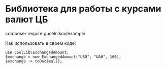 # Библиотека для работы с курсами валют ЦБ

composer require guselnikov/example

Как использовать в своем коде:
```
use CoolLib\ExchangedAmount;
$exchange = new ExchangedAmount("USD", "UAH", 100);
$exchange -> toDecimal();
```
